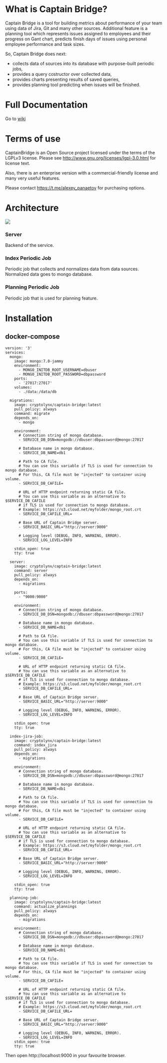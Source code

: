 # What is Captain Bridge?

Captain Bridge is a tool for building metrics about performance of your team using data of Jira, Git and many other sources. 
Additional feature is a planning tool which represents issues assigned to employees and their progress on Gant chart, predicts finish days of issues using personal employee performance and task sizes. 

So, Captain Bridge does next:

* collects data of sources into its database with purpose-built periodic jobs,
* provides a query costructor over collected data,
* provides charts presenting results of saved queries,
* provides planning tool predicting when issues will be finished.

# Full Documentation
Go to [wiki](https://github.com/panaetov/captain-bridge/wiki) 

# Terms of use

CaptainBridge is an Open Source project licensed under the terms of the LGPLv3 license.
Please see <http://www.gnu.org/licenses/lgpl-3.0.html> for license text.

Also, there is an enterprise version with a commercial-friendly license and many very useful features.

Please contact https://t.me/alexey_panaetov for purchasing options.

# Architecture

![](https://storage.yandexcloud.net/captain-bridge/architecture3.png)

### Server
Backend of the service.

### Index Periodic Job
Periodic job that collects and normalizes data from data sources. Normalized data goes to mongo database.

### Planning Periodic Job
Periodic job that is used for planning feature.


# Installation

## docker-compose


```
version: '3'
services:
  mongo:
    image: mongo:7.0-jammy
    environment:
      - MONGO_INITDB_ROOT_USERNAME=dbuser
      - MONGO_INITDB_ROOT_PASSWORD=dbpassword
    ports:
      - '27017:27017'
    volumes:
      - ./data:/data/db

  migrations:
    image: cryptolynx/captain-bridge:latest
    pull_policy: always
    command: migrate
    depends_on:
      - mongo

    environment:
      # Connection string of mongo database.
      - SERVICE_DB_DSN=mongodb://dbuser:dbpassword@mongo:27017

      # Database name in mongo database.
      - SERVICE_DB_NAME=db1

      # Path to CA file.
      # You can use this variable if TLS is used for connection to mongo database.
      # For this, CA file must be "injected" to container using volume.  
      - SERVICE_DB_CAFILE=

      # URL of HTTP endpoint returning static CA file.
      # You can use this variable as an alternative to $SERVICE_DB_CAFILE
      # if TLS is used for connection to mongo database.
      # Example: https://s3.cloud.net/myfolder/mongo_root.crt
      - SERVICE_DB_CAFILE_URL=

      # Base URL of Captain Bridge server.
      - SERVICE_BASIC_URL="http://server:9000"

      # Logging level (DEBUG, INFO, WARNING, ERROR).
      - SERVICE_LOG_LEVEL=INFO

    stdin_open: true
    tty: true

  server:
    image: cryptolynx/captain-bridge:latest
    command: server
    pull_policy: always
    depends_on:
      - migrations

    ports:
      - "9000:9000"

    environment:
      # Connection string of mongo database.
      - SERVICE_DB_DSN=mongodb://dbuser:dbpassword@mongo:27017

      # Database name in mongo database.
      - SERVICE_DB_NAME=db1

      # Path to CA file.
      # You can use this variable if TLS is used for connection to mongo database.
      # For this, CA file must be "injected" to container using volume.  
      - SERVICE_DB_CAFILE=

      # URL of HTTP endpoint returning static CA file.
      # You can use this variable as an alternative to $SERVICE_DB_CAFILE
      # if TLS is used for connection to mongo database.
      # Example: https://s3.cloud.net/myfolder/mongo_root.crt
      - SERVICE_DB_CAFILE_URL=

      # Base URL of Captain Bridge server.
      - SERVICE_BASIC_URL="http://server:9000"

      # Logging level (DEBUG, INFO, WARNING, ERROR).
      - SERVICE_LOG_LEVEL=INFO

    stdin_open: true
    tty: true

  index-jira-job:
    image: cryptolynx/captain-bridge:latest
    command: index_jira
    pull_policy: always
    depends_on:
      - migrations

    environment:
      # Connection string of mongo database.
      - SERVICE_DB_DSN=mongodb://dbuser:dbpassword@mongo:27017

      # Database name in mongo database.
      - SERVICE_DB_NAME=db1

      # Path to CA file.
      # You can use this variable if TLS is used for connection to mongo database.
      # For this, CA file must be "injected" to container using volume.  
      - SERVICE_DB_CAFILE=

      # URL of HTTP endpoint returning static CA file.
      # You can use this variable as an alternative to $SERVICE_DB_CAFILE
      # if TLS is used for connection to mongo database.
      # Example: https://s3.cloud.net/myfolder/mongo_root.crt
      - SERVICE_DB_CAFILE_URL=

      # Base URL of Captain Bridge server.
      - SERVICE_BASIC_URL="http://server:9000"

      # Logging level (DEBUG, INFO, WARNING, ERROR).
      - SERVICE_LOG_LEVEL=INFO

    stdin_open: true
    tty: true

  planning-job:
    image: cryptolynx/captain-bridge:latest
    command: actualize_plannings
    pull_policy: always
    depends_on:
      - migrations

    environment:
      # Connection string of mongo database.
      - SERVICE_DB_DSN=mongodb://dbuser:dbpassword@mongo:27017

      # Database name in mongo database.
      - SERVICE_DB_NAME=db1

      # Path to CA file.
      # You can use this variable if TLS is used for connection to mongo database.
      # For this, CA file must be "injected" to container using volume.  
      - SERVICE_DB_CAFILE=

      # URL of HTTP endpoint returning static CA file.
      # You can use this variable as an alternative to $SERVICE_DB_CAFILE
      # if TLS is used for connection to mongo database.
      # Example: https://s3.cloud.net/myfolder/mongo_root.crt
      - SERVICE_DB_CAFILE_URL=

      # Base URL of Captain Bridge server.
      - SERVICE_BASIC_URL="http://server:9000"

      # Logging level (DEBUG, INFO, WARNING, ERROR).
      - SERVICE_LOG_LEVEL=INFO
    stdin_open: true
    tty: true
```
Then open http://localhost:9000 in your favourite browser.
